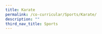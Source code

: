 ```yaml
---
title: Karate
permalink: /co-curricular/Sports/Karate/
description: ""
third_nav_title: Sports
---
```

